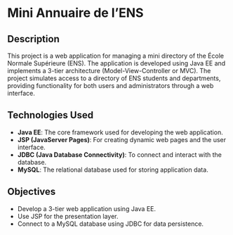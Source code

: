 # Mini Annuaire de l’ENS

## Description
This project is a web application for managing a mini directory of the École Normale Supérieure (ENS). The application is developed using Java EE and implements a 3-tier architecture (Model-View-Controller or MVC). The project simulates access to a directory of ENS students and departments, providing functionality for both users and administrators through a web interface.

## Technologies Used
- **Java EE**: The core framework used for developing the web application.
- **JSP (JavaServer Pages)**: For creating dynamic web pages and the user interface.
- **JDBC (Java Database Connectivity)**: To connect and interact with the database.
- **MySQL**: The relational database used for storing application data.

## Objectives
- Develop a 3-tier web application using Java EE.
- Use JSP for the presentation layer.
- Connect to a MySQL database using JDBC for data persistence.